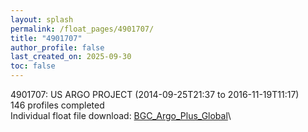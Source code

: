 ```yaml
---
layout: splash
permalink: /float_pages/4901707/
title: "4901707"
author_profile: false
last_created_on: 2025-09-30
toc: false
---
```

 
4901707: US ARGO PROJECT (2014-09-25T21:37 to 2016-11-19T11:17)\
146 profiles completed\
Individual float file download: [BGC_Argo_Plus_Global](https://ftp.soest.hawaii.edu/bgc_argo_plus/Individual_Floats/outliers_removed/4901707_Sprof_processed.nc)\
